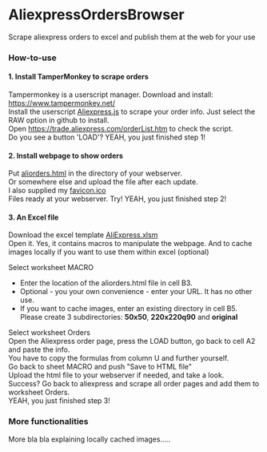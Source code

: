 # AliexpressOrdersBrowser
Scrape aliexpress orders to excel and publish them at the web for your use

### How-to-use

#### 1. Install TamperMonkey to scrape orders
Tampermonkey is a userscript manager. Download and install: https://www.tampermonkey.net/  
Install the userscript [Aliexpress.js](./master/src/Tampermonkey/Aliexpress_items.js) to scrape your order info. Just select the RAW option in github to install.  
Open https://trade.aliexpress.com/orderList.htm to check the script.  
Do you see a button 'LOAD'? YEAH, you just finished step 1!  

#### 2. Install webpage to show orders
Put [aliorders.html](./master/src/html/aliorders.html) in the directory of your webserver.  
Or somewhere else and upload the file after each update.  
I also supplied my [favicon.ico](./master/src/html/favicon.ico)  
Files ready at your webserver. Try! YEAH, you just finished step 2!  

#### 3. An Excel file
Download the excel template [AliExpress.xlsm](./master/src/Excel/AliExpress.xlsm)  
Open it. Yes, it contains macros to manipulate the webpage. And to cache images locally if you want to use them within excel (optional)  

Select worksheet MACRO  
- Enter the location of the aliorders.html file in cell B3.  
- Optional - you your own convenience - enter your URL. It has no other use.  
- If you want to cache images, enter an existing directory in cell B5.  
  Please create 3 subdirectories: __50x50__, __220x220q90__ and __original__

Select worksheet Orders  
Open the Aliexpress order page, press the LOAD button, go back to cell A2 and paste the info.  
You have to copy the formulas from column U and further yourself.  
Go back to sheet MACRO and push "Save to HTML file"  
Upload the html file to your webserver if needed, and take a look.  
Success? Go back to aliexpress and scrape all order pages and add them to worksheet Orders.  
YEAH, you just finished step 3!  

### More functionalities

More bla bla explaining locally cached images.....